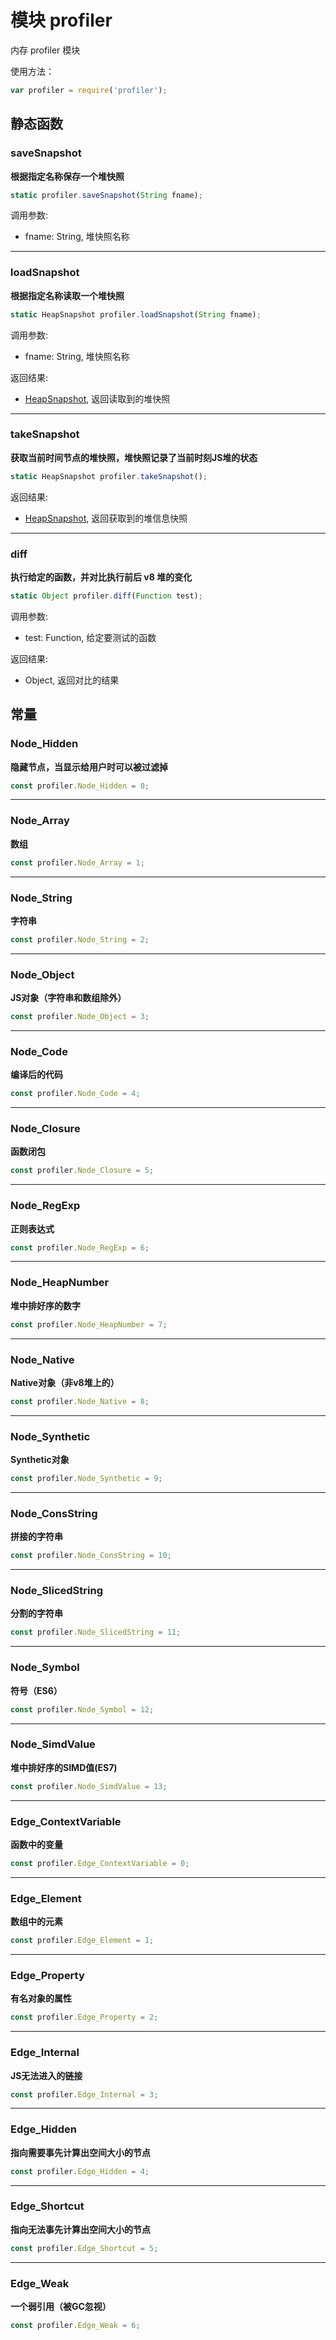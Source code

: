 # 模块 profiler
内存 profiler 模块

使用方法：

```JavaScript
var profiler = require('profiler');
```

## 静态函数
        
### saveSnapshot
**根据指定名称保存一个堆快照**

```JavaScript
static profiler.saveSnapshot(String fname);
```

调用参数:
* fname: String, 堆快照名称

--------------------------
### loadSnapshot
**根据指定名称读取一个堆快照**

```JavaScript
static HeapSnapshot profiler.loadSnapshot(String fname);
```

调用参数:
* fname: String, 堆快照名称

返回结果:
* [HeapSnapshot](../../object/ifs/HeapSnapshot.md), 返回读取到的堆快照

--------------------------
### takeSnapshot
**获取当前时间节点的堆快照，堆快照记录了当前时刻JS堆的状态**

```JavaScript
static HeapSnapshot profiler.takeSnapshot();
```

返回结果:
* [HeapSnapshot](../../object/ifs/HeapSnapshot.md), 返回获取到的堆信息快照

--------------------------
### diff
**执行给定的函数，并对比执行前后 v8 堆的变化**

```JavaScript
static Object profiler.diff(Function test);
```

调用参数:
* test: Function, 给定要测试的函数

返回结果:
* Object, 返回对比的结果

## 常量
        
### Node_Hidden
**隐藏节点，当显示给用户时可以被过滤掉**

```JavaScript
const profiler.Node_Hidden = 0;
```

--------------------------
### Node_Array
**数组**

```JavaScript
const profiler.Node_Array = 1;
```

--------------------------
### Node_String
**字符串**

```JavaScript
const profiler.Node_String = 2;
```

--------------------------
### Node_Object
**JS对象（字符串和数组除外）**

```JavaScript
const profiler.Node_Object = 3;
```

--------------------------
### Node_Code
**编译后的代码**

```JavaScript
const profiler.Node_Code = 4;
```

--------------------------
### Node_Closure
**函数闭包**

```JavaScript
const profiler.Node_Closure = 5;
```

--------------------------
### Node_RegExp
**正则表达式**

```JavaScript
const profiler.Node_RegExp = 6;
```

--------------------------
### Node_HeapNumber
**堆中排好序的数字**

```JavaScript
const profiler.Node_HeapNumber = 7;
```

--------------------------
### Node_Native
**Native对象（非v8堆上的）**

```JavaScript
const profiler.Node_Native = 8;
```

--------------------------
### Node_Synthetic
**Synthetic对象**

```JavaScript
const profiler.Node_Synthetic = 9;
```

--------------------------
### Node_ConsString
**拼接的字符串**

```JavaScript
const profiler.Node_ConsString = 10;
```

--------------------------
### Node_SlicedString
**分割的字符串**

```JavaScript
const profiler.Node_SlicedString = 11;
```

--------------------------
### Node_Symbol
**符号（ES6）**

```JavaScript
const profiler.Node_Symbol = 12;
```

--------------------------
### Node_SimdValue
**堆中排好序的SIMD值(ES7)**

```JavaScript
const profiler.Node_SimdValue = 13;
```

--------------------------
### Edge_ContextVariable
**函数中的变量**

```JavaScript
const profiler.Edge_ContextVariable = 0;
```

--------------------------
### Edge_Element
**数组中的元素**

```JavaScript
const profiler.Edge_Element = 1;
```

--------------------------
### Edge_Property
**有名对象的属性**

```JavaScript
const profiler.Edge_Property = 2;
```

--------------------------
### Edge_Internal
**JS无法进入的链接**

```JavaScript
const profiler.Edge_Internal = 3;
```

--------------------------
### Edge_Hidden
**指向需要事先计算出空间大小的节点**

```JavaScript
const profiler.Edge_Hidden = 4;
```

--------------------------
### Edge_Shortcut
**指向无法事先计算出空间大小的节点**

```JavaScript
const profiler.Edge_Shortcut = 5;
```

--------------------------
### Edge_Weak
**一个弱引用（被GC忽视）**

```JavaScript
const profiler.Edge_Weak = 6;
```

